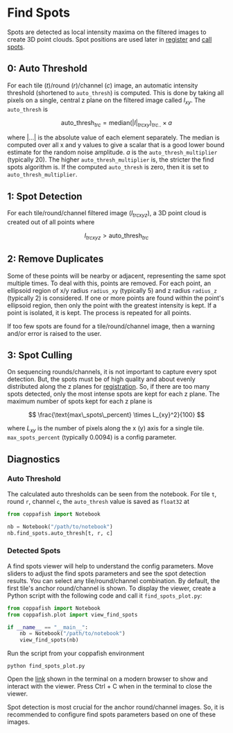 # Find Spots

Spots are detected as local intensity maxima on the filtered images to create 3D point clouds. Spot positions are used 
later in [register](register.md) and [call spots](call_spots.md).

## 0: Auto Threshold

For each tile ($t$)/round ($r$)/channel ($c$) image, an automatic intensity threshold (shortened to `auto_thresh`) is 
computed. This is done by taking all pixels on a single, central z plane on the filtered image called $I_{xy}$. The 
`auto_thresh` is 

$$
\text{auto\_thresh}_{trc} = \text{median}(|I|_{trcxy})_{trc..} \times a
$$

where $|...|$ is the absolute value of each element separately. The median is computed over all x and y values to give 
a scalar that is a good lower bound estimate for the random noise amplitude. $a$ is the `auto_thresh_multiplier` 
(typically $20$). The higher `auto_thresh_multiplier` is, the stricter the find spots algorithm is. If the computed 
`auto_thresh` is zero, then it is set to `auto_thresh_multiplier`.

## 1: Spot Detection

For each tile/round/channel filtered image ($I_{trcxyz}$), a 3D point cloud is created out of all points where 

$$
I_{trcxyz} > \text{auto\_thresh}_{trc}
$$

## 2: Remove Duplicates

Some of these points will be nearby or adjacent, representing the same spot multiple times. To deal with this, points 
are removed. For each point, an ellipsoid region of x/y radius `radius_xy` (typically $5$) and z radius `radius_z` 
(typically $2$) is considered. If one or more points are found within the point's ellipsoid region, then only the point 
with the greatest intensity is kept. If a point is isolated, it is kept. The process is repeated for all points.

If too few spots are found for a tile/round/channel image, then a warning and/or error is raised to the user.

## 3: Spot Culling

On sequencing rounds/channels, it is not important to capture every spot detection. But, the spots must be of high 
quality and about evenly distributed along the z planes for [registration](register.md). So, if there are too many 
spots detected, only the most intense spots are kept for each z plane. The maximum number of spots kept for each z 
plane is 

$$
\frac{\text{max\_spots\_percent} \times L_{xy}^2}{100}
$$

where $L_{xy}$ is the number of pixels along the x (y) axis for a single tile. `max_spots_percent` (typically $0.0094$) 
is a config parameter.

## Diagnostics

### Auto Threshold

The calculated auto thresholds can be seen from the notebook. For tile `t`, round `r`, channel `c`, the `auto_thresh` 
value is saved as `float32` at

```py
from coppafish import Notebook

nb = Notebook("/path/to/notebook")
nb.find_spots.auto_thresh[t, r, c]
```

### Detected Spots

A find spots viewer will help to understand the config parameters. Move sliders to adjust the find spots parameters and 
see the spot detection results. You can select any tile/round/channel combination. By default, the first tile's anchor 
round/channel is shown. To display the viewer, create a Python script with the following code and call it 
`find_spots_plot.py`:

```py
from coppafish import Notebook
from coppafish.plot import view_find_spots

if __name__ == "__main__":
    nb = Notebook("/path/to/notebook")
    view_find_spots(nb)
```

Run the script from your coppafish environment

```terminal
python find_spots_plot.py
```

Open the [link](http://127.0.0.1:8050/) shown in the terminal on a modern browser to show and interact with the viewer. 
Press Ctrl + C when in the terminal to close the viewer.

Spot detection is most crucial for the anchor round/channel images. So, it is recommended to configure find spots 
parameters based on one of these images.
